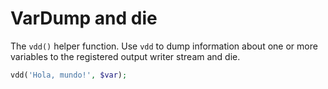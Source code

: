 # VarDump and die

The `vdd()` helper function. Use `vdd` to dump information about one or more variables to the registered output writer stream and die.

```php
vdd('Hola, mundo!', $var);
```

